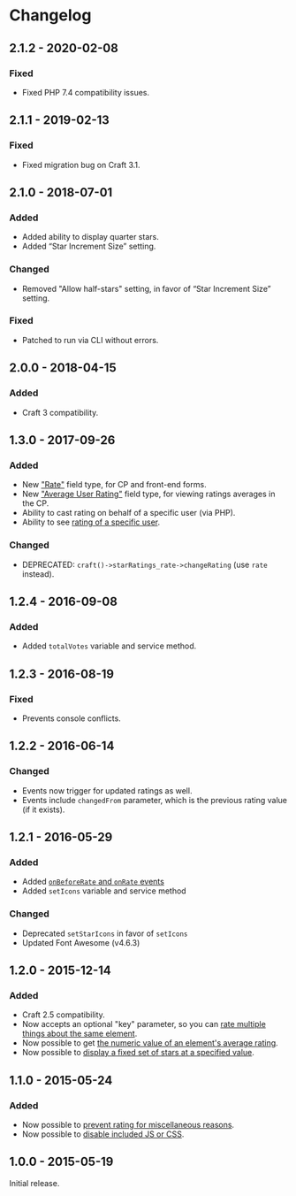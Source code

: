 # Changelog

## 2.1.2 - 2020-02-08

### Fixed
- Fixed PHP 7.4 compatibility issues.

## 2.1.1 - 2019-02-13

### Fixed
- Fixed migration bug on Craft 3.1.

## 2.1.0 - 2018-07-01

### Added
- Added ability to display quarter stars.
- Added “Star Increment Size” setting.

### Changed
- Removed "Allow half-stars" setting, in favor of “Star Increment Size” setting.

### Fixed
- Patched to run via CLI without errors.

## 2.0.0 - 2018-04-15

### Added
- Craft 3 compatibility.

## 1.3.0 - 2017-09-26

### Added
- New ["Rate"](https://www.doublesecretagency.com/plugins/star-ratings/docs/rate-field-type) field type, for CP and front-end forms.
- New ["Average User Rating"](https://www.doublesecretagency.com/plugins/star-ratings/docs/average-user-rating-field-type) field type, for viewing ratings averages in the CP.
- Ability to cast rating on behalf of a specific user (via PHP).
- Ability to see [rating of a specific user](https://www.doublesecretagency.com/plugins/star-ratings/docs/get-rating-cast-by-a-specific-user).

### Changed
- DEPRECATED: `craft()->starRatings_rate->changeRating` (use `rate` instead).

## 1.2.4 - 2016-09-08

### Added
- Added `totalVotes` variable and service method.

## 1.2.3 - 2016-08-19

### Fixed
- Prevents console conflicts.

## 1.2.2 - 2016-06-14

### Changed
- Events now trigger for updated ratings as well.
- Events include `changedFrom` parameter, which is the previous rating value (if it exists).

## 1.2.1 - 2016-05-29

### Added
- Added [`onBeforeRate` and `onRate` events](https://www.doublesecretagency.com/plugins/star-ratings/docs/events)
- Added `setIcons` variable and service method

### Changed
- Deprecated `setStarIcons` in favor of `setIcons`
- Updated Font Awesome (v4.6.3)

## 1.2.0 - 2015-12-14

### Added
- Craft 2.5 compatibility.
- Now accepts an optional "key" parameter, so you can [rate multiple things about the same element](https://www.doublesecretagency.com/plugins/star-ratings/docs/multiple-ratings-for-the-same-element).
- Now possible to get [the numeric value of an element's average rating](https://www.doublesecretagency.com/plugins/star-ratings/docs/get-numerical-value-of-stars).
- Now possible to [display a fixed set of stars at a specified value](https://www.doublesecretagency.com/plugins/star-ratings/docs/output-a-set-of-locked-stars).

## 1.1.0 - 2015-05-24

### Added
- Now possible to [prevent rating for miscellaneous reasons](https://www.doublesecretagency.com/plugins/star-ratings/docs/prevent-rating-for-miscellaneous-reasons).
- Now possible to [disable included JS or CSS](https://www.doublesecretagency.com/plugins/star-ratings/docs/disable-js-or-css).

## 1.0.0 - 2015-05-19

Initial release.
